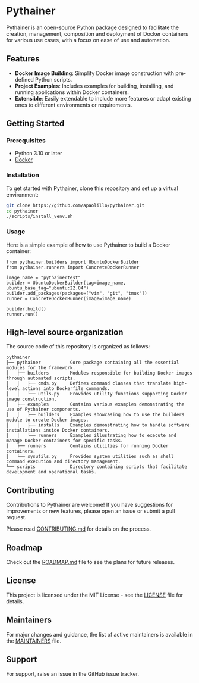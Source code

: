 # Pythainer

Pythainer is an open-source Python package designed to facilitate the creation,
management, composition and deployment of Docker containers for various use
cases, with a focus on ease of use and automation.

## Features

- **Docker Image Building**: Simplify Docker image construction with
  pre-defined Python scripts.
- **Project Examples**: Includes examples for building, installing, and
  running applications within Docker containers.
- **Extensible**: Easily extendable to include more features or adapt
  existing ones to different environments or requirements.

## Getting Started

### Prerequisites

- Python 3.10 or later
- [Docker](https://docs.docker.com/engine/install/)

### Installation

To get started with Pythainer, clone this repository and set up a virtual
environment:

```bash
git clone https://github.com/apaolillo/pythainer.git
cd pythainer
./scripts/install_venv.sh
```

### Usage

Here is a simple example of how to use Pythainer to build a Docker container:

```python3
from pythainer.builders import UbuntuDockerBuilder
from pythainer.runners import ConcreteDockerRunner

image_name = "pythainertest"
builder = UbuntuDockerBuilder(tag=image_name, ubuntu_base_tag="ubuntu:22.04")
builder.add_packages(packages=["vim", "git", "tmux"])
runner = ConcreteDockerRunner(image=image_name)

builder.build()
runner.run()
```

## High-level source organization

The source code of this repository is organized as follows:
```
pythainer
├── pythainer           Core package containing all the essential modules for the framework.
│   ├── builders        Modules responsible for building Docker images through automated scripts.
│   │   ├── cmds.py     Defines command classes that translate high-level actions into Dockerfile commands.
│   │   └── utils.py    Provides utility functions supporting Docker image construction.
│   ├── examples        Contains various examples demonstrating the use of Pythainer components.
│   │   ├── builders    Examples showcasing how to use the builders module to create Docker images.
│   │   ├── installs    Examples demonstrating how to handle software installations inside Docker containers.
│   │   └── runners     Examples illustrating how to execute and manage Docker containers for specific tasks.
│   ├── runners         Contains utilities for running Docker containers.
│   └── sysutils.py     Provides system utilities such as shell command execution and directory management.
└── scripts             Directory containing scripts that facilitate development and operational tasks.
```

## Contributing

Contributions to Pythainer are welcome! If you have suggestions for
improvements  or new features, please open an issue or submit a pull request.

Please read [CONTRIBUTING.md](CONTRIBUTING.md) for details on the process.

## Roadmap

Check out the [ROADMAP.md](ROADMAP.md) file to see the plans for future
releases.

## License

This project is licensed under the MIT License - see the [LICENSE](LICENSE)
file for details.

## Maintainers

For major changes and guidance, the list of active maintainers is available in
the [MAINTAINERS](MAINTAINERS) file.

## Support

For support, raise an issue in the GitHub issue tracker.
